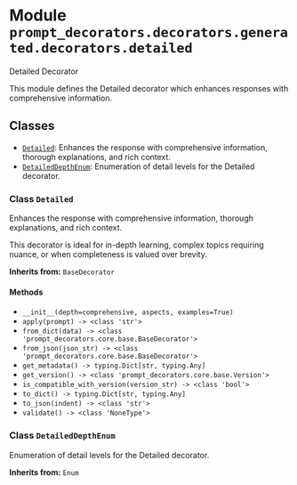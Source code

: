 # Module `prompt_decorators.decorators.generated.decorators.detailed`

Detailed Decorator

This module defines the Detailed decorator which enhances responses with comprehensive information.

## Classes

- [`Detailed`](#class-detailed): Enhances the response with comprehensive information, thorough explanations, and rich context.
- [`DetailedDepthEnum`](#class-detaileddepthenum): Enumeration of detail levels for the Detailed decorator.

### Class `Detailed`

Enhances the response with comprehensive information, thorough explanations, and rich context.

This decorator is ideal for in-depth learning, complex topics requiring nuance,
or when completeness is valued over brevity.

**Inherits from:** `BaseDecorator`

#### Methods

- `__init__(depth=comprehensive, aspects, examples=True)`
- `apply(prompt) -> <class 'str'>`
- `from_dict(data) -> <class 'prompt_decorators.core.base.BaseDecorator'>`
- `from_json(json_str) -> <class 'prompt_decorators.core.base.BaseDecorator'>`
- `get_metadata() -> typing.Dict[str, typing.Any]`
- `get_version() -> <class 'prompt_decorators.core.base.Version'>`
- `is_compatible_with_version(version_str) -> <class 'bool'>`
- `to_dict() -> typing.Dict[str, typing.Any]`
- `to_json(indent) -> <class 'str'>`
- `validate() -> <class 'NoneType'>`

### Class `DetailedDepthEnum`

Enumeration of detail levels for the Detailed decorator.

**Inherits from:** `Enum`
